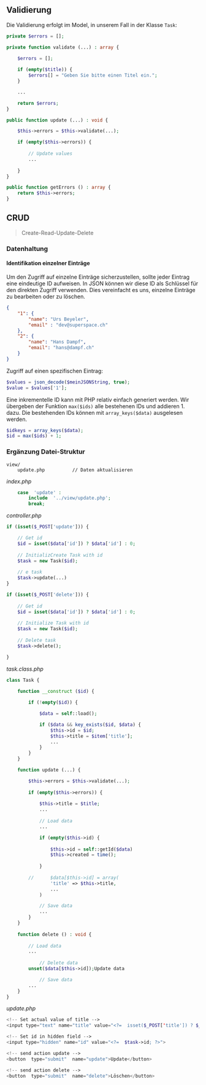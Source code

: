 ## Validierung

Die Validierung erfolgt im Model, in unserem Fall in der Klasse `Task`:

```php
private $errors = [];

private function validate (...) : array {
	
	$errors = [];

	if (empty($title)) {
		$errors[] = "Geben Sie bitte einen Titel ein.";
	}

	...

	return $errors;
}

public function update (...) : void {

	$this->errors = $this->validate(...);

	if (empty($this->errors)) {
		
		// Update values
		...
		
	}
}

public function getErrors () : array {
	return $this->errors;
}
```



## CRUD

> Create-Read-Update-Delete

### Datenhaltung

#### Identifikation einzelner Einträge

Um den Zugriff auf einzelne Einträge sicherzustellen, sollte jeder Eintrag eine eindeutige ID aufweisen. In JSON können wir diese ID als Schlüssel für den direkten Zugriff verwenden. Dies vereinfacht es uns, einzelne Einträge zu bearbeiten oder zu löschen. 

```json
{
	"1": {
		"name": "Urs Beyeler",
		"email" : "dev@superspace.ch"
	},
	"2": {
		"name": "Hans Dampf",
		"email": "hans@dampf.ch"
	}
}
```
Zugriff auf einen spezifischen Eintrag:

```php
$values = json_decode($meinJSONString, true);
$value = $values['1'];
```

Eine inkrementelle ID kann mit PHP relativ einfach generiert werden. Wir übergeben der Funktion `max($ids)` alle bestehenen IDs und addieren 1. dazu. Die bestehenden IDs können mit `array_keys($data)` ausgelesen werden.

```php
$idkeys = array_keys($data);
$id = max($ids) + 1;
```

### Ergänzung Datei-Struktur

```
view/
	update.php          // Daten aktualisieren
```

*index.php*
```php
	case  'update' :
		include  '../view/update.php';
		break;
```

*controller.php*

```php
if (isset($_POST['update'])) {

	// Get id
	$id = isset($data['id']) ? $data['id'] : 0;
	
	// InitializCreate Task with id
	$task = new Task($id);
	
	// e task
	$task->update(...)
}

if (isset($_POST['delete'])) {
	
	// Get id
	$id = isset($data['id']) ? $data['id'] : 0;
	
	// Initialize Task with id
	$task = new Task($id);
	
	// Delete task
	$task->delete();

}
```

*task.class.php*

```php
class Task {
	
	function __construct ($id) {

		if (!empty($id)) {

			$data = self::load();

			if ($data && key_exists($id, $data) {
				$this->id = $id;
				$this->title = $item['title'];
				...
			}
		}	
	}

	function update (...) {

		$this->errors = $this->validate(...);
		
		if (empty($this->errors)) {
		
			$this->title = $title;
			...
			
			// Load data
			...

			if (empty($this->id) {
			
				$this->id = self::getId($data)
				$this->created = time();
			
			}
			
		// 		$data[$this->id] = array(
				'title' => $this->title,
				...
			)

			// Save data
			...
		}
	}
	
	function delete () : void {
		
		// Load data
		...
		
			// Delete data
		unset($data[$this->id]);Update data

			// Save data
		...
	}
}
```
*update.php*

```php
<!-- Set actual value of title -->
<input type="text" name="title" value="<?=  isset($_POST['title']) ? $_POST['title'] : $task->title; ?>" required>

<!-- Set id in hidden field -->
<input type="hidden" name="id" value="<?=  $task->id; ?>">

<!-- send action update -->
<button  type="submit"  name="update">Update</button>

<!-- send action delete -->
<button  type="submit"  name="delete">Löschen</button>
```
<!--stackedit_data:
eyJoaXN0b3J5IjpbMTk1MTYxODAzOSwtMjA0NTYwMjQxNywtOD
M5ODk2NDMzLC0xNDMzODk3NDg4LDEzNjQ1MzQ1NjEsMTY1MDg5
MzU1MiwtMjI4NzY3NjI0LDgwODgyOTU4Nl19
-->